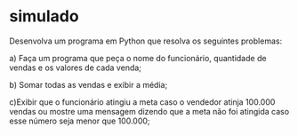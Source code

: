 # simulado
Desenvolva um programa em Python que resolva os seguintes problemas:

a) Faça um programa que peça o nome do funcionário, quantidade de vendas e os valores de cada venda;

b) Somar todas as vendas e exibir a média;

c)Exibir que o funcionário atingiu a meta caso o vendedor atinja 100.000 vendas ou mostre uma mensagem dizendo que a meta não foi atingida caso esse número seja menor que 100.000;
